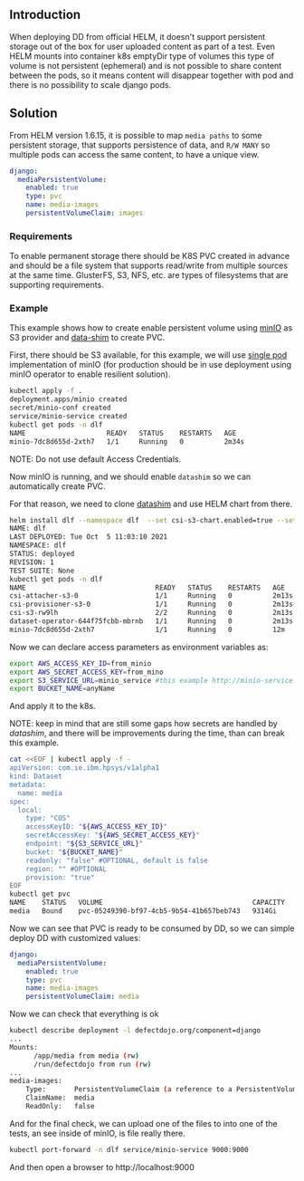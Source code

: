 ## Introduction

When deploying DD from official HELM, it doesn't support persistent storage out of the box for user uploaded content as part of a test. Even HELM mounts into container k8s emptyDir type of volumes this type of volume is not persistent (ephemeral) and is not possible to share content between the pods, so it means content will disappear together with pod and there is no possibility to scale django pods.

## Solution

From HELM version 1.6.15, it is possible to map `media paths` to some persistent storage, that supports persistence of data, and `R/W MANY` so multiple pods can access the same content, to have a unique view.

```yaml
django:
  mediaPersistentVolume:
    enabled: true
    type: pvc
    name: media-images
    persistentVolumeClaim: images
```

### Requirements

To enable permanent storage there should be K8S PVC created in advance and should be a file system that supports read/write from multiple sources at the same time. GlusterFS, S3, NFS, etc. are types of filesystems that are supporting requirements.

### Example

This example shows how to create enable persistent volume using [minIO](https://min.io) as S3 provider and [data-shim](https://datashim-io.github.io/datashim/) to create PVC.

First, there should be S3 available, for this example, we will use [single pod](https://github.com/datashim-io/datashim/tree/master/examples/minio) implementation of minIO (for production should be in use deployment using minIO operator to enable resilient solution).

```bash
kubectl apply -f .
deployment.apps/minio created
secret/minio-conf created
service/minio-service created
kubectl get pods -n dlf
NAME                    READY   STATUS    RESTARTS   AGE
minio-7dc8d655d-2xth7   1/1     Running   0          2m34s
```
NOTE: Do not use default Access Credentials.

Now minIO is running, and we should enable `datashim` so we can automatically create PVC.

For that reason, we need to clone [datashim](https://github.com/datashim-io/datashim/) and use HELM chart from there.

```bash
helm install dlf --namespace dlf  --set csi-s3-chart.enabled=true --set csi-nfs-chart.enabled=false --set csi-h3-chart.enabled=false  --set csi-s3-chart.mounter=rclone .
NAME: dlf
LAST DEPLOYED: Tue Oct  5 11:03:10 2021
NAMESPACE: dlf
STATUS: deployed
REVISION: 1
TEST SUITE: None
kubectl get pods -n dlf
NAME                                READY   STATUS    RESTARTS   AGE
csi-attacher-s3-0                   1/1     Running   0          2m13s
csi-provisioner-s3-0                1/1     Running   0          2m13s
csi-s3-rw9lh                        2/2     Running   0          2m13s
dataset-operator-644f75fcbb-mbrnb   1/1     Running   0          2m13s
minio-7dc8d655d-2xth7               1/1     Running   0          12m

```

Now we can declare access parameters as environment variables as:

```bash
export AWS_ACCESS_KEY_ID=from_minio
export AWS_SECRET_ACCESS_KEY=from_mino
export S3_SERVICE_URL=minio_service #this example http://minio-service.dlf:9000
export BUCKET_NAME=anyName
```
And apply it to the k8s.

NOTE: keep in mind that are still some gaps how secrets are handled by *datashim*, and there will be improvements during the time, than can break this example.

```bash
cat <<EOF | kubectl apply -f -
apiVersion: com.ie.ibm.hpsys/v1alpha1
kind: Dataset
metadata:
  name: media
spec:
  local:
    type: "COS"
    accessKeyID: "${AWS_ACCESS_KEY_ID}"
    secretAccessKey: "${AWS_SECRET_ACCESS_KEY}"
    endpoint: "${S3_SERVICE_URL}"
    bucket: "${BUCKET_NAME}"
    readonly: "false" #OPTIONAL, default is false
    region: "" #OPTIONAL
    provision: "true"
EOF
kubectl get pvc
NAME    STATUS   VOLUME                                     CAPACITY   ACCESS MODES   STORAGECLASS   AGE
media   Bound    pvc-05249390-bf97-4cb5-9b54-41b657beb743   9314Gi     RWX            csi-s3         57s
```

Now we can see that PVC is ready to be consumed by DD, so we can simple deploy DD with customized values:

```yaml
django:
  mediaPersistentVolume:
    enabled: true
    type: pvc
    name: media-images
    persistentVolumeClaim: media
```

Now we can check that everything is ok

```bash
kubectl describe deployment -l defectdojo.org/component=django
...
Mounts:
      /app/media from media (rw)
      /run/defectdojo from run (rw)
...
media-images:
    Type:       PersistentVolumeClaim (a reference to a PersistentVolumeClaim in the same namespace)
    ClaimName:  media
    ReadOnly:   false
```

And for the final check, we can upload one of the files to into one of the tests, an see inside of minIO, is file really there.

```bash
kubectl port-forward -n dlf service/minio-service 9000:9000
```

And then open a browser to http://localhost:9000
